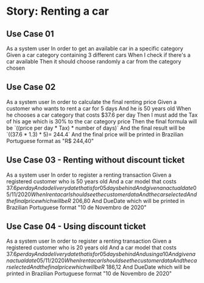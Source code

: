 # Story: Renting a car
## Use Case 01

As a system user
In order to get an available car in a specific category
Given a car category containing 3 different cars
When I check if there's a car available
Then it should choose randomly a car from the category chosen

## Use Case 02

As a system user
In order to calculate the final renting price
Given a customer who wants to rent a car for 5 days
And he is 50 years old
When he chooses a car category that costs $37.6 per day
Then I must add the Tax of his age which is 30% to the car category price
Then the final formula will be `((price per day * Tax) * number of days)`
And the final result will be `((37.6 * 1.3) * 5)= 244.4`
And the final price will be printed in Brazilian Portuguese format as "R$ 244,40"

## Use Case 03 - Renting without discount ticket

As a system user
In order to register a renting transaction
Given a registered customer who is 50 years old
And a car model that costs $37.6 per day
And a delivery date that is for 05 days behind
And given an actual date 05/11/2020
When I rent a car I should see the customer data
And the car selected
And the final price which will be R$ 206,80
And DueDate which will be printed in Brazilian Portuguese format "10 de Novembro de 2020"

## Use Case 04 - Using discount ticket

As a system user
In order to register a renting transaction
Given a registered customer who is 20 years old
And a car model that costs $37.6 per day
And a delivery date that is for 05 days behind
And using a 10% discount ticket 
And given an actual date 05/11/2020
When I rent a car I should see the customer data
And the car selected
And the final price which will be R$ 186,12
And DueDate which will be printed in Brazilian Portuguese format "10 de Novembro de 2020"